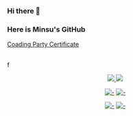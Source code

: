 ### Hi there 👋
### Here is Minsu's GitHub

<a href="https://github.com/RealMinsu/Coading-Party" target="_blank">Coading Party Certificate</a>

<br>f

<p align="center">
  <a href="#">
    <img src="https://github-readme-stats.vercel.app/api?username=RealMinsu&show_icons=true&include_all_commits=true&line_height=33&count_private=true&theme=nord" />
    <img src="https://github-readme-stats.vercel.app/api/top-langs?username=RealMinsu&langs_count=4&count_private=true&theme=nord" />
  </a>
  
  <br>
  
</p>

<div align="center">
  
  [![-](https://github-readme-stats.vercel.app/api/pin/?show_owner=true&theme=nord&username=RealMinsu&repo=TypingGame)](https://github.com/RealMinsu/TypingGame)
  [![-](https://github-readme-stats.vercel.app/api/pin/?show_owner=true&theme=nord&username=RealMinsu&repo=RandomRock-paper-scissors)](https://github.com/RealMinsu/RandomRock-paper-scissors)
  
  [![-](https://github-readme-stats.vercel.app/api/pin/?show_owner=true&theme=nord&username=RealMinsu&repo=RealMinsu.github.io)](https://github.com/RealMinsu/RealMinsu.github.io)
  [![-](https://github-readme-stats.vercel.app/api/pin/?show_owner=true&theme=nord&username=RealMinsu&repo=T1Introduce.github.io)](https://github.com/RealMinsu/T1Introduce.github.io)
  
</div>
